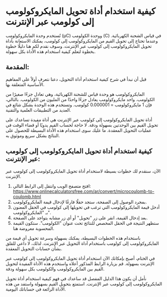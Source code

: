 كيفية استخدام أداة تحويل المايكروكولومب إلى كولومب عبر الإنترنت
===============================================================

تُستخدم وحدة المايكروكولومب (μC) ووحدة الكولومب (C) في قياس الشحنة الكهربائية. وعندما تحتاج إلى تحويل القيم من المايكروكولومب إلى كولومب، يمكنك الاستعانة بأداة تحويل المايكروكولومب إلى كولومب عبر الإنترنت. وسوف نقدم لكم هنا دليلًا خطوة بخطوة لتعلم كيفية استخدام هذه الأداة بكل سهولة.

المقدمة:
--------

قبل أن نبدأ في شرح كيفية استخدام أداة التحويل، دعنا نتعرف أولاً على المفاهيم الأساسية المتعلقة بها.

المايكروكولومب هو وحدة قياس للشحنة الكهربائية، وهي تعادل جزءًا صغيرًا من الكولومب. واحد مايكروكولومب يعادل جزءًا واحدًا من المليون من الكولومب. بالتالي، فإن 1 مايكروكولومب = 0.000001 كولومب. وتستخدم هذه الوحدة بشكل شائع في العديد من التطبيقات العلمية والتقنية.

أداة تحويل المايكروكولومب إلى كولومب عبر الإنترنت هي أداة مفيدة تساعدك على تحويل القيم بين الوحدتين بسهولة ودقة. لا حاجة لحساب القيم يدويًا أو قضاء الوقت في عمليات التحويل المعقدة. ما عليك سوى استخدام هذه الأداة البسيطة للحصول على النتائج بشكل سريع وموثوق به.

كيفية استخدام أداة تحويل المايكروكولومب إلى كولومب عبر الإنترنت:
----------------------------------------------------------------

الآن، سنقدم لك خطوات بسيطة لاستخدام أداة تحويل المايكروكولومب إلى كولومب عبر الإنترنت.

1. افتح متصفح الويب وانتقل إلى الرابط التالي: <https://www.onlinecalculatorsfree.com/ar/convert/microcoulomb-to-coulomb.html>
2. بمجرد الوصول إلى الصفحة، ستجد حقلًا فارغًا لإدخال قيمة المايكروكولومب.
3. أدخل قيمة المايكروكولومب التي ترغب في تحويلها إلى كولومب في الحقل المعنون بـ "المايكروكولومب".
4. بعد إدخال القيمة، انقر على زر "تحويل" أو أي زر مشابه يتواجد على الصفحة.
5. ستظهر النتيجة في الحقل المخصص للنتائج تحت عنوان "الكولومب". ستكون القيمة المحسوبة معروضة هنا.

باستخدام هذه الخطوات البسيطة، يمكنك بسهولة وسرعة تحويل أي قيمة من المايكروكولومب إلى كولومب باستخدام أداة التحويل عبر الإنترنت. لذلك، لا داعي للقلق بشأن حسابات التحويل المعقدة.

في الختام، أصبح بإمكانك الآن استخدام أداة تحويل المايكروكولومب إلى كولومب عبر الإنترنت بسهولة. قم بزيارة الرابط المذكور أعلاه واستخدم هذه الأداة المفيدة لتحويل القيم بين المايكروكولومب والكولومب بكل سهولة ودقة.

نأمل أن يكون هذا الدليل المفصل قد ساعدك في فهم كيفية استخدام أداة تحويل المايكروكولومب إلى كولومب عبر الإنترنت. استمتع بتحويل القيم بسهولة واستفد من هذه الأداة الرائعة في حساباتك اليومية.